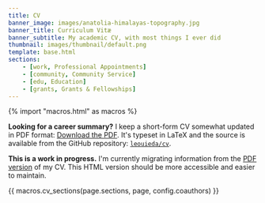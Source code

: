 ```yaml
---
title: CV
banner_image: images/anatolia-himalayas-topography.jpg
banner_title: Curriculum Vitæ
banner_subtitle: My academic CV, with most things I ever did
thumbnail: images/thumbnail/default.png
template: base.html
sections:
    - [work, Professional Appointments]
    - [community, Community Service]
    - [edu, Education]
    - [grants, Grants & Fellowships]
---
```


{% import "macros.html" as macros %}

<div class="callout callout-note mt-4">

**Looking for a career summary?**
I keep a short-form CV somewhat updated in PDF format:
<a class="nowrap" href="https://github.com/leouieda/cv/raw/pdf/leonardo_uieda_cv_summary.pdf" target="_blank" type="application/pdf" rel="external noopener noreferrer"><i class="fa fa-download" aria-hidden="true"></i> Download the PDF</a>.
It's typeset in LaTeX and the source is available from the GitHub repository:
<a class="nowrap" href="https://github.com/leouieda/cv"><i class="mx-1 fab fa-github" aria-hidden="true"></i><code>leouieda/cv</code></a>.

</div>

<div class="callout mt-4">

<i class="fa fa-tools me-1" aria-hidden="true"></i>
**This is a work in progress.** I'm currently migrating information from the
<a class="nowrap" href="https://github.com/leouieda/cv/raw/pdf/leonardo_uieda_cv.pdf" target="_blank" type="application/pdf" rel="external noopener noreferrer">PDF version</a>
of my CV. This HTML version should be more accessible and easier to maintain.

</div>

{{ macros.cv_sections(page.sections, page, config.coauthors) }}
